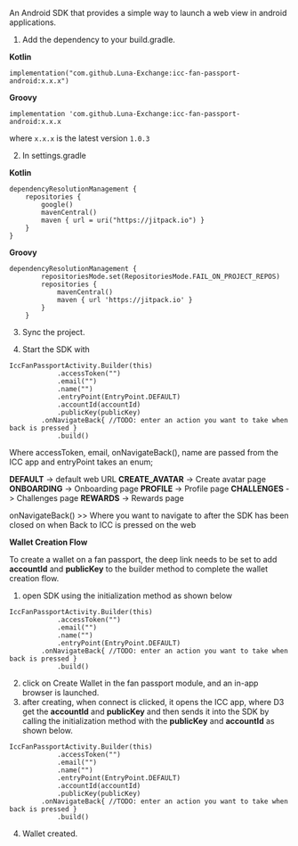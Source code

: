 An Android SDK that provides a simple way to launch a web view in android applications.


1. Add the dependency to your build.gradle.

**Kotlin** 

`implementation("com.github.Luna-Exchange:icc-fan-passport-android:x.x.x")`

**Groovy**

`implementation 'com.github.Luna-Exchange:icc-fan-passport-android:x.x.x`

where `x.x.x` is the latest version `1.0.3`

2. In settings.gradle

**Kotlin**

```
dependencyResolutionManagement {
    repositories {
        google()
        mavenCentral()
        maven { url = uri("https://jitpack.io") }
    }
}

```
        
        
**Groovy**

```
dependencyResolutionManagement {
		repositoriesMode.set(RepositoriesMode.FAIL_ON_PROJECT_REPOS)
		repositories {
			mavenCentral()
			maven { url 'https://jitpack.io' }
		}
	}
```

3. Sync the project.

4. Start the SDK with
``` 
IccFanPassportActivity.Builder(this)
            .accessToken("")
            .email("")
            .name("")
            .entryPoint(EntryPoint.DEFAULT)
            .accountId(accountId)
            .publicKey(publicKey)
	    .onNavigateBack{ //TODO: enter an action you want to take when back is pressed }
            .build()
```
Where accessToken, email, onNavigateBack(), name are passed from the ICC app and entryPoint takes an enum;

**DEFAULT** -> default web URL
**CREATE_AVATAR**  -> Create avatar page
**ONBOARDING**  -> Onboarding page
**PROFILE**  -> Profile page
**CHALLENGES**  -> Challenges page
**REWARDS**  -> Rewards page

onNavigateBack() >> Where you want to navigate to after the SDK has been closed on when Back to ICC is pressed on the web

**Wallet Creation Flow**

To create a wallet on a fan passport, the deep link needs to be set to add **accountId** and **publicKey** to the builder method to complete the wallet creation flow.

1. open SDK using the initialization method as shown below

``` 
IccFanPassportActivity.Builder(this)
            .accessToken("")
            .email("")
            .name("")
            .entryPoint(EntryPoint.DEFAULT)
	    .onNavigateBack{ //TODO: enter an action you want to take when back is pressed }
            .build()
```

2. click on Create Wallet in the fan passport module, and an in-app browser is launched.
3. after creating, when connect is clicked, it opens the ICC app, where D3 get the **accountId** and **publicKey** and then sends it into the SDK by calling the initialization method with the **publicKey** and **accountId** as shown below.

``` 
IccFanPassportActivity.Builder(this)
            .accessToken("")
            .email("")
            .name("")
            .entryPoint(EntryPoint.DEFAULT)
            .accountId(accountId)
            .publicKey(publicKey)
	    .onNavigateBack{ //TODO: enter an action you want to take when back is pressed }
            .build()
```
4. Wallet created.




